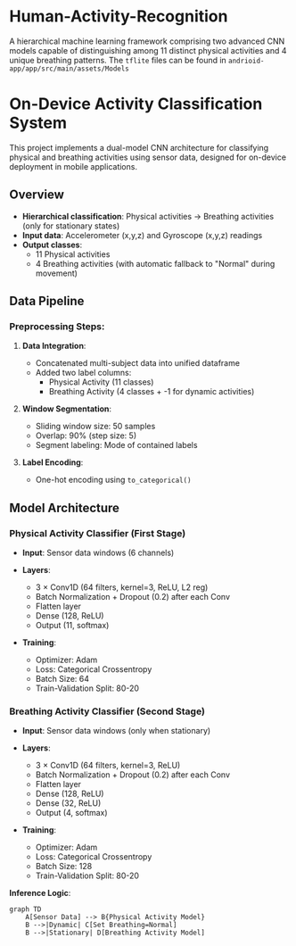 # Human-Activity-Recognition
A hierarchical machine learning framework comprising two advanced CNN models capable of distinguishing among 11 distinct physical activities and 4 unique breathing patterns. The `tflite` files can be found in `andrioid-app/app/src/main/assets/Models`


# On-Device Activity Classification System

This project implements a dual-model CNN architecture for classifying physical and breathing activities using sensor data, designed for on-device deployment in mobile applications.

## Overview
- **Hierarchical classification**: Physical activities → Breathing activities (only for stationary states)
- **Input data**: Accelerometer (x,y,z) and Gyroscope (x,y,z) readings
- **Output classes**: 
  - 11 Physical activities
  - 4 Breathing activities (with automatic fallback to "Normal" during movement)

## Data Pipeline
### Preprocessing Steps:
1. **Data Integration**:
   - Concatenated multi-subject data into unified dataframe
   - Added two label columns:
     - Physical Activity (11 classes)
     - Breathing Activity (4 classes + -1 for dynamic activities)

2. **Window Segmentation**:
   - Sliding window size: 50 samples
   - Overlap: 90% (step size: 5)
   - Segment labeling: Mode of contained labels

3. **Label Encoding**:
   - One-hot encoding using `to_categorical()`

## Model Architecture
### Physical Activity Classifier (First Stage)
- **Input**: Sensor data windows (6 channels)
- **Layers**:
  - 3 × Conv1D (64 filters, kernel=3, ReLU, L2 reg)
  - Batch Normalization + Dropout (0.2) after each Conv
  - Flatten layer
  - Dense (128, ReLU)
  - Output (11, softmax)

- **Training**:
  - Optimizer: Adam
  - Loss: Categorical Crossentropy
  - Batch Size: 64
  - Train-Validation Split: 80-20

### Breathing Activity Classifier (Second Stage)
- **Input**: Sensor data windows (only when stationary)
- **Layers**:
  - 3 × Conv1D (64 filters, kernel=3, ReLU)
  - Batch Normalization + Dropout (0.2) after each Conv
  - Flatten layer
  - Dense (128, ReLU)
  - Dense (32, ReLU)
  - Output (4, softmax)

- **Training**:
  - Optimizer: Adam
  - Loss: Categorical Crossentropy
  - Batch Size: 128
  - Train-Validation Split: 80-20

**Inference Logic**:
```mermaid
graph TD
    A[Sensor Data] --> B{Physical Activity Model}
    B -->|Dynamic| C[Set Breathing=Normal]
    B -->|Stationary| D[Breathing Activity Model]
